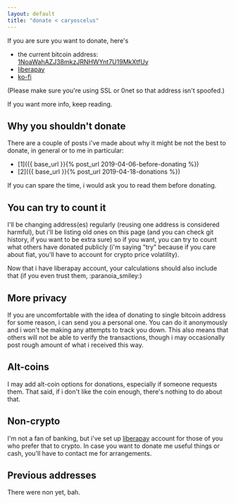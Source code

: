 ```yaml
---
layout: default
title: "donate < caryoscelus"
---
```


If you are sure you want to donate, here's

- the current bitcoin address: [1NoaWahAZJ38mkzJRNHWYnt7U19MkXtfUy](bitcoin:1NoaWahAZJ38mkzJRNHWYnt7U19MkXtfUy)
- [liberapay][lp]
- [ko-fi][kofi]

(Please make sure you're using SSL or 0net so that address isn't spoofed.)

If you want more info, keep reading.

## Why you shouldn't donate

There are a couple of posts i've made about why it might be not the best to
donate, in general or to me in particular:

- [1]({{ base_url }}{% post_url 2019-04-06-before-donating %})
- [2]({{ base_url }}{% post_url 2019-04-18-donations %})

If you can spare the time, i would ask you to read them before donating.

## You can try to count it

I'll be changing address(es) regularly (reusing one address is considered
harmful), but i'll be listing old ones on this page (and you can check git
history, if you want to be extra sure) so if you want, you can try to count what
others have donated publicly (i'm saying "try" because if you care about fiat,
you'll have to account for crypto price volatility).

Now that i have liberapay account, your calculations should also include that
(if you even trust them, :paranoia_smiley:)

## More privacy

If you are uncomfortable with the idea of donating to single bitcoin address for
some reason, i can send you a personal one. You can do it anonymously and i
won't be making any attempts to track you down. This also means that others will
not be able to verify the transactions, though i may occasionally post rough
amount of what i received this way.

## Alt-coins

I may add alt-coin options for donations, especially if someone requests
them. That said, if i don't like the coin enough, there's nothing to do about
that.

## Non-crypto

I'm not a fan of banking, but i've set up [liberapay][lp] account for those of
you who prefer that to crypto. In case you want to donate me useful things or
cash, you'll have to contact me for arrangements.

## Previous addresses

There were non yet, bah.

[lp]: https://liberapay.com/caryoscelus
[kofi]: https://ko-fi.com/caryoscelus
